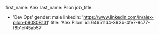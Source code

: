 first_name: Alex
last_name: Pilon
job_title:
  - 'Dev Ops'
gender: male
linkedin: 'https://www.linkedin.com/in/alex-pilon-b90808131'
title: 'Alex Pilon'
id: 646511d4-393b-4fe7-9c77-f8b1cf45ab57

